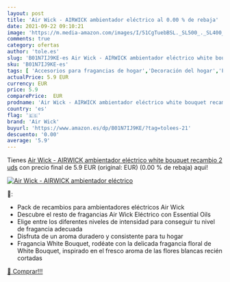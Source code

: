 ```yaml
---
layout: post
title: 'Air Wick - AIRWICK ambientador eléctrico al 0.00 % de rebaja'
date: 2021-09-22 09:10:21
image: 'https://m.media-amazon.com/images/I/51CgTuebBSL._SL500_._SL400_.jpg'
comments: true
category: ofertas
author: 'tole.es'
slug: 'B01N7IJ9KE-es Air Wick - AIRWICK ambientador eléctrico white bouquet...'
sku: 'B01N7IJ9KE-es'
tags: [ 'Accesorios para fragancias de hogar','Decoración del hogar','Fragancias para el hogar','Hogar y cocina','air','air wick','wick', ]
actualPrice: 5.9 EUR
currency: EUR
price: 5.9
comparePrice:  EUR
prodname: 'Air Wick - AIRWICK ambientador eléctrico white bouquet recambio 2 uds'
country: 'es'
flag: '🇪🇸'
brand: 'Air Wick'
buyurl: 'https://www.amazon.es/dp/B01N7IJ9KE/?tag=tolees-21'
descuento: '0.00'
average: '5.9'
---
```


Tienes [Air Wick - AIRWICK ambientador eléctrico white bouquet recambio 2 uds](https://www.amazon.es/dp/B01N7IJ9KE/?tag=tolees-21) con precio final de  5.9 EUR (original:  EUR) (0.00 %  de rebaja) aqui!

[![Air Wick - AIRWICK ambientador eléctrico](https://m.media-amazon.com/images/I/51CgTuebBSL._SL500_._SL400_.jpg)](https://www.amazon.es/dp/B01N7IJ9KE/?tag=tolees-21)

🔎:

- Pack de recambios para ambientadores eléctricos Air Wick
- Descubre el resto de fragancias Air Wick Eléctrico con Essential Oils
- Elige entre los diferentes niveles de intensidad para conseguir tu nivel de fragancia adecuada
- Disfruta de un aroma duradero y consistente para tu hogar
- Fragancia White Bouquet, rodéate con la delicada fragancia floral de White Bouquet, inspirado en el fresco aroma de las flores blancas recién cortadas

[🛒 Comprar!!!](https://www.amazon.es/dp/B01N7IJ9KE/?tag=tolees-21)
